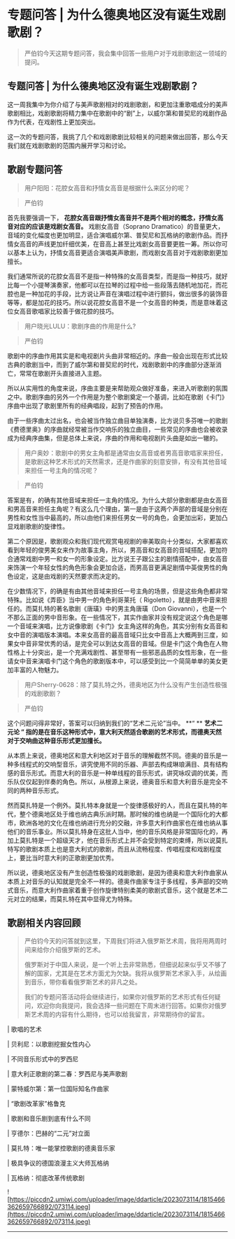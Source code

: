 # 专题问答 | 为什么德奥地区没有诞生戏剧歌剧？

> 严伯钧今天这期专题问答，我会集中回答一些用户对于戏剧歌剧这一领域的提问。

## 专题问答 | 为什么德奥地区没有诞生戏剧歌剧？

这一周我集中为你介绍了与美声歌剧相对的戏剧歌剧，和更加注重歌唱成分的美声歌剧相比，戏剧歌剧将精力集中在歌剧中的“剧”上，以威尔第和普契尼的戏剧作品作为代表，在戏剧性上更加突出。

这一次的专题问答，我挑了几个和戏剧歌剧比较相关的问题来做出回答，那么今天我们就在戏剧歌剧的范围内展开学习和讨论。

## 歌剧专题问答

> 用户阳阳：花腔女高音和抒情女高音是根据什么来区分的呢？

> 严伯钧

首先我要强调一下， **花腔女高音跟抒情女高音并不是两个相对的概念，抒情女高音对应的应该是戏剧女高音。** 戏剧女高音（Soprano Dramatico）的音量更大，音域的变化幅度也更加明显，适合演唱威尔第、普契尼和瓦格纳的歌剧作品。而抒情女高音的声线更加纤细优美，在音高上甚至比戏剧女高音要更胜一筹。所以你可以基本上认为，抒情女高音更适合演唱美声歌剧，而戏剧女高音对于戏剧歌剧更加擅长。

我们通常所说的花腔女高音不是指一种特殊的女高音类型，而是指一种技巧，就好比每一个小提琴演奏家，他都可以在拉琴的过程中给一些段落去随机地加花，而花腔也是一种加花的手段，比方说让声音在演唱过程中进行颤抖，做出很多的装饰音等等，都是加花的技巧。所以说花腔女高音不是一个女高音的种类，而是意味着这位女高音歌唱家比较善于做花腔的技巧。

> 用户晓光LULU：歌剧序曲的作用是什么?

> 严伯钧

歌剧中的序曲作用其实是和电视剧片头曲非常相近的。序曲一般会出现在形式比较古典的歌剧当中，而到了威尔第和普契尼的时代，戏剧歌剧中的序曲部分逐渐消亡，常常在歌剧开头直接进入主题。

所以从实用性的角度来说，序曲主要是来帮助观众做好准备，来进入听歌剧的氛围之中。歌剧序曲的另外一个作用是为整个歌剧奠定一个基调，比如在歌剧《卡门》序曲中出现了歌剧里所有的经典唱段，起到了预告的作用。

由于一些序曲太过出名，也会被当作独立曲目单独演奏，比方说贝多芬唯一的歌剧《费德里奥》的序曲就经常被当作交响乐的独立曲目，一些常见的序曲也会被收录成为经典序曲集，但是总体上来说，序曲的作用和电视剧片头曲是如出一辙的。

> 用户奥妙：歌剧中的男女主角都是通常由女高音或者男高音歌唱家来担任，是歌剧这种艺术形式的天然需求，还是作曲家的刻意安排，有没有其他音域来担任一号主角的情况呢？

> 严伯钧

答案是有，的确有其他音域来担任一主角的情况。为什么大部分歌剧都是由女高音和男高音来担任主角呢？有这么几个理由，第一是由于这两个声部的音域是分别在男性和女性当中最高的，所以由他们来担任男女一号的角色，会更加出彩，更加凸显戏剧歌剧的旋律性。      

第二个原因是，歌剧观众和我们现代观赏电视剧的审美取向十分类似，大家都喜欢看到年轻的俊男美女来作为故事主角，所以，男高音和女高音的音域搭配，更加符合通常戏剧中男一和女一的形象设定。比方说王子跟公主的剧情搭配中，由女高音来饰演一个年轻女性的角色形象会更加合适，而男高音更满足剧情中英俊男性的角色设定，这是由戏剧的天然要求而决定的。

在少数情况下，的确是有由其他音域来担任一号主角的场景，但是这些角色都非常特殊。比如说《弄臣》当中男一的角色利哥莱托（ Rigoletto），就是由男中音来担任的。而莫扎特的著名歌剧《唐璜》中的男主角唐璜（Don Giovanni），也是一个不那么正面的男中音形象。在一些情况下，其实作曲家并没有规定说这个角色是哪一个音域来演唱，比方说像歌剧《卡门》女主角这样的角色，其实分别有女高音和女中音的演唱版本演唱。本来女高音的最高音域只比女中音高上大概两到三度，如果女中音非常优秀的话，是完全可以到达女高音的音域。但是卡门这个角色在人物性格上十分突出，是一个充满戏剧性、甚至带有一些邪恶品质的女性形象，在一些请女中音来演唱卡门这个角色的歌剧版本中，可以感受到比一个简简单单的美女更加丰富的人物魅力。

> 用户Sherry-0628：除了莫扎特之外，德奥地区为什么没有产生创造性极强的戏剧歌剧？

> 严伯钧

这个问题问得非常好，答案可以归纳到我们的“艺术二元论”当中。 **“ **  **艺术二元论 ” 指的是在音乐这种形式中，意大利天然适合歌剧的艺术形式，而德奥天然对于交响曲这种音乐形式更加擅长。**

从本质上来说，德奥地区和意大利地区对于音乐的理解截然不同。德奥的音乐是一种多线程式的交响型音乐，讲究使用不同的乐器、声部去构成琳琅满目、具有结构感的音乐形式。而意大利的音乐是一种单线程的音乐形式，讲究咏叹调的优美，而乐队仅仅起到伴奏的角色。所以，从根源上来说，德奥音乐和意大利音乐是完全不同的两种音乐形式。

然而莫扎特是一个例外。莫扎特本身就是一个旋律感极好的人，而且在莫扎特的年代，整个德奥地区处于维也纳古典乐派时期。那时候的维也纳是一个国际化的大都市，欧洲各地的文化在维也纳进行充分的交融，许多意大利作曲家也在维也纳从事他们的音乐事业。所以莫扎特身在这批人当中，他的音乐风格是非常国际化的，再加上莫扎特是一个超级天才，他在音乐形式上并不会受到特定的束缚，所以说莫扎特写的歌剧本质上也是意大利式的歌剧，而且从流畅程度、传唱程度和戏剧程度上，要比当时意大利的正歌剧更加优秀。

所以说，德奥地区没有产生创造性极强的戏剧歌剧，是因为德奥和意大利作曲家从本质上对音乐的认知就是完全不一样的。德奥作曲家专注于多线程，多声部的交响式音乐，而意大利作曲家着重于创作旋律特别柔美的歌剧式音乐，这个就是艺术二元对立的结果，而莫扎特在其中显得尤为特殊。

## 歌剧相关内容回顾

> 严伯钧今天的问答就到这里，下周我们将进入俄罗斯艺术周，我将用两周时间来给你介绍俄罗斯的艺术。
> 
> 俄罗斯对于中国人来说，是一个听上去非常熟悉，但细说起来似乎又不够了解的国家，尤其是在艺术方面尤为欠缺。我将从俄罗斯艺术家入手，从绘画到音乐，带你看看俄罗斯艺术的非凡之处。
> 
> 我们的专题问答活动将会继续进行，如果你对俄罗斯的艺术形式有任何疑问，欢迎你向我提问，我会选择一些问题在下周末进行回答。如果你对俄罗斯艺术周的内容有什么期待，也可以给我留言，非常期待你的留言。

| 歌唱的艺术

| 贝利尼：以歌剧挖掘女性内心

| 不同音乐形式中的罗西尼

| 意大利正歌剧的第二春：罗西尼与美声歌剧

| 蒙特威尔第：第一位国际知名作曲家

| “歌剧改革家”格鲁克

| 歌剧和音乐剧到底有什么不同

| 亨德尔：巴赫的“二元”对立面

| 莫扎特：唯一能掌控歌剧的德奥音乐家

| 极具争议的德国浪漫主义大师瓦格纳

| 瓦格纳：彻底改革传统歌剧

![https://piccdn2.umiwi.com/uploader/image/ddarticle/2023073114/1815466362659766892/073114.jpeg](https://piccdn2.umiwi.com/uploader/image/ddarticle/2023073114/1815466362659766892/073114.jpeg)

---
